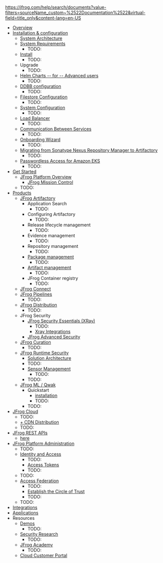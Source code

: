 https://jfrog.com/help/search/documents?value-filters=sourceName_custom~%2522Documentation%2522&virtual-field=title_only&content-lang=en-US

* [Overview](overview.md)
* [Installation & configuration](jfrog-installation-setup-documentation.installation-configuration.md)
  * [System Architecture](jfrog-installation-setup-documentation.system-architecture.md)
  * [System Requirements](jfrog-installation-setup-documentation.system-requirements.md)
    * TODO:
  * [Install](jfrog-installation-setup-documentation.install.md)
    * TODO:
  * Upgrade
    * TODO:
  * [Helm Charts -- for -- Advanced users](jfrog-installation-setup-documentation.helm-charts-for-advanced-users.md)
    * TODO:
  * [DDBB configuration](jfrog-installation-setup-documentation.database-configuration.md)
    * TODO:
  * [Filestore Configuration](jfrog-installation-setup-documentation.filestore-configuration.md)
    * TODO:
  * [System Configuration](jfrog-installation-setup-documentation.system-configuration.md)
    * TODO:
  * [Load Balancer](jfrog-installation-setup-documentation.load-balancer.md)
    * TODO:
  * [Communication Between Services](jfrog-installation-setup-documentation.communication-between-services.md)
    * TODO:
  * [Onboarding Wizard](jfrog-installation-setup-documentation.onboarding-wizard.md)
    * TODO:
  * [Migrating from Sonatype Nexus Repository Manager to Artifactory](jfrog-installation-setup-documentation.migrating-from-sonatype-nexus-repository-manager-to-artifactory.md)
    * TODO:
  * [Passwordless Access for Amazon EKS](jfrog-installation-setup-documentation.passwordless-access-for-amazon-eks.md)
    * TODO:
* [Get Started](get-started-with-the-jfrog-platform.get-started.md)
  * [JFrog Platform Overview](get-started-with-the-jfrog-platform.jfrog-platform-overview.md)
    * [JFrog Mission Control](get-started-with-the-jfrog-platform.jfrog-mission-control.md)
  * TODO:
* [Products](products.md)
  * [JFrog Artifactory](jfrog-artifactory-documentation.jfrog-artifactory.md)
    * Application Search
      * TODO:
    * Configuring Artifactory
      * TODO:
    * Release lifecycle management
      * TODO:
    * Evidence management
      * TODO:
    * Repository management
      * TODO:
    * [Package management](jfrog-artifactory-documentation.package-management.md)
      * TODO:
    * [Artifact management](jfrog-artifactory-documentation.artifact-management.md)
      * TODO:
    * JFrog Container registry
      * TODO:
  * [JFrog Connect](jfrog-connect-documentation.jfrog-connect-for-edge-and-iot.md)
  * [JFrog Pipelines](jfrog-pipelines-documentation.jfrog-pipelines.md)
    * TODO:
  * [JFrog Distribution](jfrog-distribution-documentation.jfrog-distribution.md)
    * TODO:
  * JFrog Security 
    * [JFrog Security Essentials (XRay)](jfrog-security-documentation.jfrog-xray.md)
      * TODO:
      * [Xray Integrations](jfrog-security-documentation.xray-integrations.md)
    * [JFrog Advanced Security](jfrog-security-documentation.jfrog-advanced-security.md)
  * [JFrog Curation](jfrog-curation.jfrog-curation-overview.md)
    * TODO:
  * [JFrog Runtime Security](jfrog-runtime-security.jfrog-runtime-security.md)
    * [Solution Architecture](jfrog-runtime-security.solution-architecture.md)
    * TODO:
    * [Sensor Management](jfrog-runtime-security.sensor-management.md)
      * TODO:
    * TODO:
  * [JFrog ML / Qwak](qwak.md)
    * Quickstart
      * [installation](qwak.installing-the-qwak-sdk.md)
      * TODO:
    * TODO:
* [JFrog Cloud](jfrog-hosting-models-documentation.jfrog-cloud.md)
  * TODO:
  * [\+ CDN Distribution](jfrog-hosting-models-documentation.jfrog-cloud-with-cdn-distribution.md)
  * TODO:
* [JFrog REST APIs](https://jfrog.com/help/r/jfrog-rest-apis/jfrog-rest-apis)
  * [here](http)
* [JFrog Platform Administration](jfrog-platform-administration-documentation.platform-administration.md)
  * TODO:
  * [Identity and Access](jfrog-platform-administration-documentation.identity-and-access.md)
    * TODO:
    * [Access Tokens](jfrog-platform-administration-documentation.access-tokens.md)
    * TODO:
  * TODO:
  * [Access Federation](jfrog-platform-administration-documentation.access-federation.md)
    * TODO:
    * [Establish the Circle of Trust](jfrog-platform-administration-documentation.establish-the-circle-of-trust.md)
    * TODO:
  * TODO:
* [Integrations](https://jfrog.com/integrations/)
* [Applications](https://github.com/jfrog/documentation)
* Resources
  * [Demos](https://jfrog.com/demo-center/)
    * TODO:
  * [Security Research](https://research.jfrog.com/)
    * TODO:
  * [JFrog Academy](https://academy.jfrog.com/)
    * TODO:
  * [Cloud Customer Portal](https://my.jfrog.com/login)


